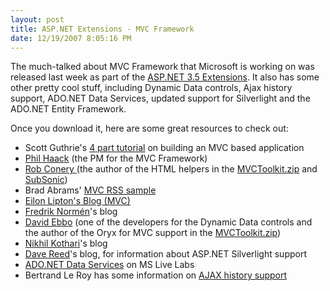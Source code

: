 ```yaml
---
layout: post
title: ASP.NET Extensions - MVC Framework
date: 12/19/2007 8:05:16 PM
---
```


The much-talked about MVC Framework that Microsoft is working on was released last week as part of the [ASP.NET 3.5 Extensions](http://asp.net/downloads/3.5-extensions/ "ASP.NET 3.5 Extensions"). It also has some other pretty cool stuff, including Dynamic Data controls, Ajax history support, ADO.NET Data Services, updated support for Silverlight and the ADO.NET Entity Framework.

Once you download it, here are some great resources to check out:

*   Scott Guthrie's [4 part tutorial](http://weblogs.asp.net/scottgu/archive/tags/MVC/default.aspx) on building an MVC based application
*   [Phil Haack](http://haacked.com/Default.aspx) (the PM for the MVC Framework) 
*   [Rob Conery ](http://blog.wekeroad.com)(the author of the HTML helpers in the [MVCToolkit.zip](http://www.asp.net/downloads/3.5-extensions/MVCToolkit.zip) and [SubSonic](http://www.subsonicproject.com/))
*   Brad Abrams' [MVC RSS sample](http://blogs.msdn.com/brada/archive/2007/11/14/rss-feed-with-the-new-asp-net-mvc-framework.aspx)
*   [Eilon Lipton's Blog (MVC)](http://weblogs.asp.net/leftslipper/default.aspx "Eilon Lipton's Blog (MVC)")
*   [Fredrik Normén](http://weblogs.asp.net/fredriknormen/archive/tags/ASP.Net/default.aspx)'s blog
*   [David Ebbo](http://blogs.msdn.com/davidebb/) (one of the developers for the Dynamic Data controls and the author of the Oryx for MVC support in the [MVCToolkit.zip](http://www.asp.net/downloads/3.5-extensions/MVCToolkit.zip))  
*   [Nikhil Kothari](http://www.nikhilk.net/Ajax-MVC.aspx)'s blog
*   [Dave Reed](http://weblogs.asp.net/infinitiesloop/about.aspx)'s blog, for information about ASP.NET Silverlight support
*   [ADO.NET Data Services](http://astoria.mslivelabs.com/Default.aspx) on MS Live Labs
*   Bertrand Le Roy has some information on [AJAX history support](http://weblogs.asp.net/bleroy/archive/2007/09/07/how-to-build-a-cross-browser-history-management-system.aspx)
